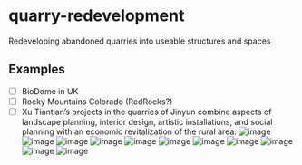 # quarry-redevelopment
Redeveloping abandoned quarries into useable structures and spaces

## Examples
  - [ ] BioDome in UK
  - [ ] Rocky Mountains Colorado (RedRocks?)
  - [ ] Xu Tiantian’s projects in the quarries of Jinyun combine aspects of landscape planning, interior design, artistic installations, and social planning with an economic revitalization of the rural area:
![image](https://user-images.githubusercontent.com/146181/182269976-9d1470eb-119c-475e-a8c3-464778609b2a.png)
![image](https://user-images.githubusercontent.com/146181/182269996-9c4d77c0-d291-4204-970c-ab3e5848a2e0.png)
![image](https://user-images.githubusercontent.com/146181/182270022-28e2969b-6e45-4f01-8d7f-f25420799ad6.png)
![image](https://user-images.githubusercontent.com/146181/182270026-b4dac3ee-2867-476a-b4d2-2909d3442f2c.png)
![image](https://user-images.githubusercontent.com/146181/182270046-10c8b0a2-09ea-4633-9459-cb1feb20d11a.png)
![image](https://user-images.githubusercontent.com/146181/182270055-cf0ed6b9-93f1-412e-a8c0-813c08d22836.png)
![image](https://user-images.githubusercontent.com/146181/182270065-5cc0a360-3998-437c-8d1f-cb6a61ea216c.png)
![image](https://user-images.githubusercontent.com/146181/182270080-29c20d29-8571-474b-9c5b-ae15f73acc87.png)
![image](https://user-images.githubusercontent.com/146181/182270116-56a7ac0b-1dab-4efb-b6bb-2d8d4696c0f0.png)
![image](https://user-images.githubusercontent.com/146181/182270136-4bd50df1-d16e-46ce-9ecd-a03570df7ae6.png)
![image](https://user-images.githubusercontent.com/146181/182270319-bd858a5b-e3a9-4f16-afcd-985b503c2a53.png)
